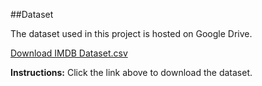 ##Dataset

The dataset used in this project is hosted on Google Drive.

[Download IMDB Dataset.csv](https://drive.google.com/file/d/1YGdwKp5dQN5Eq3H4GS84h9rQt01htrl8/view?usp=drive_link)

**Instructions:**
Click the link above to download the dataset.
